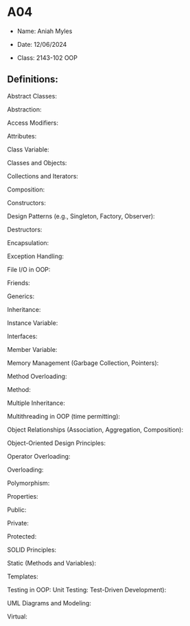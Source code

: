 # A04

+ Name: Aniah Myles

+ Date: 12/06/2024

+ Class: 2143-102 OOP

## Definitions:

Abstract Classes:

Abstraction:

Access Modifiers:

Attributes:

Class Variable:

Classes and Objects:

Collections and Iterators:

Composition:

Constructors:

Design Patterns (e.g., Singleton, Factory, Observer):

Destructors:

Encapsulation:

Exception Handling:

File I/O in OOP:

Friends:

Generics:

Inheritance:

Instance Variable:

Interfaces:

Member Variable:

Memory Management (Garbage Collection, Pointers):

Method Overloading:

Method:

Multiple Inheritance:

Multithreading in OOP (time permitting):

Object Relationships (Association, Aggregation, Composition):

Object-Oriented Design Principles:

Operator Overloading:

Overloading:

Polymorphism:

Properties:

Public:

Private:

Protected:

SOLID Principles:

Static (Methods and Variables):

Templates:

Testing in OOP: Unit Testing: Test-Driven Development):

UML Diagrams and Modeling:

Virtual:
